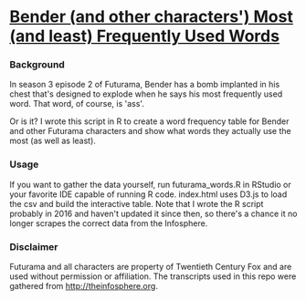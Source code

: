 # [Bender (and other characters') Most (and least) Frequently Used Words](https://j-hust.github.io/futurama/)


### Background
In season 3 episode 2 of Futurama, Bender has a bomb implanted in his chest that's designed to explode when he says his most frequently used word.  That word, of course, is 'ass'.

Or is it?  I wrote this script in R to create a word frequency table for Bender and other Futurama characters and show what words they actually use the most (as well as least).


### Usage
If you want to gather the data yourself, run futurama_words.R in RStudio or your favorite IDE capable of running R code.  index.html uses D3.js to load the csv and build the interactive table.  Note that I wrote the R script probably in 2016 and haven't updated it since then, so there's a chance it no longer scrapes the correct data from the Infosphere.


### Disclaimer
Futurama and all characters are property of Twentieth Century Fox and are used without permission or affiliation.  The transcripts used in this repo were gathered from http://theinfosphere.org. 